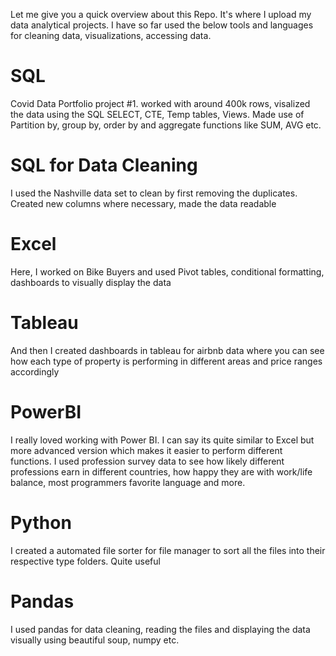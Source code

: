 Let me give you a quick overview about this Repo. 
It's where I upload my data analytical projects. I have so far used the below tools and languages for cleaning data, visualizations, accessing data.
# SQL 
Covid Data Portfolio project #1. worked with around 400k rows, visalized the data using the SQL SELECT, CTE, Temp tables, Views. Made use of Partition by, group by, order by and aggregate functions like SUM, AVG etc.
# SQL for Data Cleaning
I used the Nashville data set to clean by first removing the duplicates. Created new columns where necessary, made the data readable
# Excel
Here, I worked on Bike Buyers and used Pivot tables, conditional formatting, dashboards to visually display the data
# Tableau
And then I created dashboards in tableau for airbnb data where you can see how each type of property is performing in different areas and price ranges accordingly
# PowerBI
I really loved working with Power BI. I can say its quite similar to Excel but more advanced version which makes it easier to perform different functions. I used profession survey data to see how likely different professions earn in different countries, how happy they are with work/life balance, most programmers favorite language and more.
# Python
I created a automated file sorter for file manager to sort all the files into their respective type folders. Quite useful
# Pandas
I used pandas for data cleaning, reading the files and displaying the data visually using beautiful soup, numpy etc.
